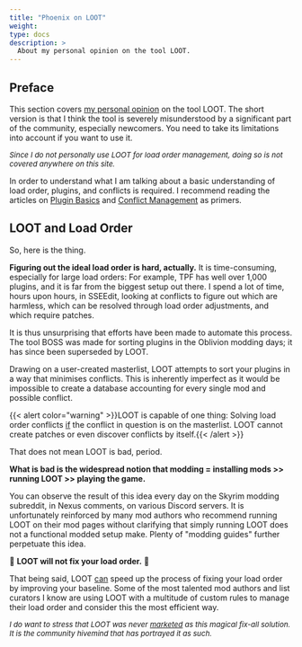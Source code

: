 ```yaml
---
title: "Phoenix on LOOT"
weight:
type: docs
description: >
  About my personal opinion on the tool LOOT.
---
```


## Preface

This section covers <u>my personal opinion</u> on the tool LOOT. The short version is that I think the tool is severely misunderstood by a significant part of the community, especially newcomers. You need to take its limitations into account if you want to use it.

<font size=2>*Since I do not personally use LOOT for load order management, doing so is not covered anywhere on this site.*</font>

In order to understand what I am talking about a basic understanding of load order, plugins, and conflicts is required. I recommend reading the articles on [Plugin Basics](/bg/knowledge-base/plugin-basics/) and [Conflict Management](/bg/knowledge-base/conflict-management/) as primers.

## LOOT and Load Order

So, here is the thing.

**Figuring out the ideal load order is hard, actually.** It is time-consuming, especially for large load orders: For example, TPF has well over 1,000 plugins, and it is far from the biggest setup out there. I spend a lot of time, hours upon hours, in SSEEdit, looking at conflicts to figure out which are harmless, which can be resolved through load order adjustments, and which require patches.

It is thus unsurprising that efforts have been made to automate this process. The tool BOSS was made for sorting plugins in the Oblivion modding days; it has since been superseded by LOOT. 

Drawing on a user-created masterlist, LOOT attempts to sort your plugins in a way that minimises conflicts. This is inherently imperfect as it would be impossible to create a database accounting for every single mod and possible conflict.

{{< alert color="warning" >}}LOOT is capable of one thing: Solving load order conflicts <u>if</u> the conflict in question is on the masterlist. LOOT cannot create patches or even discover conflicts by itself.{{< /alert >}}

That does not mean LOOT is bad, period.

**What is bad is the widespread notion that modding = installing mods >> running LOOT >> playing the game.**

You can observe the result of this idea every day on the Skyrim modding subreddit, in Nexus comments, on various Discord servers. It is unfortunately reinforced by many mod authors who recommend running LOOT on their mod pages without clarifying that simply running LOOT does not a functional modded setup make. Plenty of "modding guides" further perpetuate this idea.

👏 **LOOT will not fix your load order.** 👏

That being said, LOOT <u>can</u> speed up the process of fixing your load order by improving your baseline. Some of the most talented mod authors and list curators I know are using LOOT with a multitude of custom rules to manage their load order and consider this the most efficient way.

<font size=2>*I do want to stress that LOOT was never <u>marketed</u> as this magical fix-all solution. It is the community hivemind that has portrayed it as such.*</font>